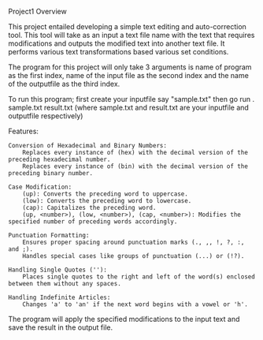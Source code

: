 Project1 Overview

This project entailed developing a simple text editing and auto-correction tool. This tool will take as an input a text file name with the text that requires modifications and outputs the modified text into another text file. It performs various text transformations based various set conditions.

The program for this project will only take 3 arguments is name of program as the first index, name of the input file as the second index and the name of the outputfile as the third index.

To run this program; first create your inputfile say "sample.txt" then go run . sample.txt result.txt (where sample.txt and result.txt are your inputfile and outputfile respectively)

Features:

    Conversion of Hexadecimal and Binary Numbers:
        Replaces every instance of (hex) with the decimal version of the preceding hexadecimal number.
        Replaces every instance of (bin) with the decimal version of the preceding binary number.

    Case Modification:
        (up): Converts the preceding word to uppercase.
        (low): Converts the preceding word to lowercase.
        (cap): Capitalizes the preceding word.
        (up, <number>), (low, <number>), (cap, <number>): Modifies the specified number of preceding words accordingly.

    Punctuation Formatting:
        Ensures proper spacing around punctuation marks (., ,, !, ?, :, and ;).
        Handles special cases like groups of punctuation (...) or (!?).

    Handling Single Quotes (''):
        Places single quotes to the right and left of the word(s) enclosed between them without any spaces.

    Handling Indefinite Articles:
        Changes 'a' to 'an' if the next word begins with a vowel or 'h'.


The program will apply the specified modifications to the input text and save the result in the output file.
